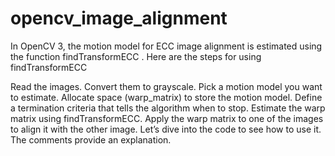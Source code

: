# opencv_image_alignment
In OpenCV 3, the motion model for ECC image alignment is estimated using the function findTransformECC . Here are the steps for using findTransformECC

Read the images.
Convert them to grayscale.
Pick a motion model you want to estimate.
Allocate space (warp_matrix) to store the motion model.
Define a termination criteria that tells the algorithm when to stop.
Estimate the warp matrix using findTransformECC.
Apply the warp matrix to one of the images to align it with the other image.
Let’s dive into the code to see how to use it. The comments provide an explanation.
